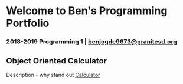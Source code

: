 # Welcome to Ben's Programming Portfolio
### 2018-2019 Programming 1 | benjogde9673@granitesd.org

## Object Oriented Calculator
Description - why stand out
[Calculator](https://github.com/Designer998/B.2019O.Portfolio/blob/master/Calc/Calc.png)

